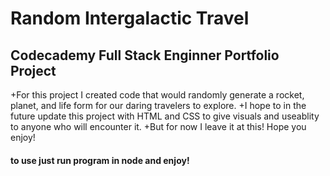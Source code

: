 # Random Intergalactic Travel
## Codecademy Full Stack Enginner Portfolio Project
+For this project I created code that would randomly generate a rocket, planet, and life form for our daring travelers to explore.
+I hope to in the future update this project with HTML and CSS to give visuals and useablity to anyone who will encounter it.
+But for now I leave it at this! Hope you enjoy!

#### to use just run program in node and enjoy!